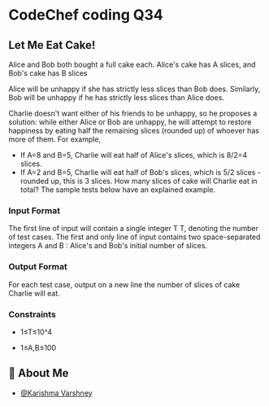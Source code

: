 # CodeChef coding Q34

## Let Me Eat Cake!
Alice and Bob both bought a full cake each.
Alice's cake has 
A slices, and Bob's cake has 
B slices

Alice will be unhappy if she has strictly less slices than Bob does. Similarly, Bob will be unhappy if he has strictly less slices than Alice does.

Charlie doesn't want either of his friends to be unhappy, so he proposes a solution: while either Alice or Bob are unhappy, he will attempt to restore happiness by eating half the remaining slices (rounded up) of whoever has more of them.
For example,                                     

- If A=8 and B=5, Charlie will eat half of Alice's slices, which is 8/2=4 slices.
- If A=2 and B=5, Charlie will eat half of Bob's slices, which is 5/2 slices - rounded up, this is 3 slices.
How many slices of cake will Charlie eat in total?
The sample tests below have an explained example.

### Input Format
The first line of input will contain a single integer 
T
T, denoting the number of test cases.
The first and only line of input contains two space-separated integers 
A and 
B
: Alice's and Bob's initial number of slices.
### Output Format
For each test case, output on a new line the number of slices of cake Charlie will eat.

### Constraints
- 1≤T≤10^4

 
- 1≤A,B≤100

 ## 🚀 About Me

- [@Karishma Varshney](https://github.com/Karishma-Varshney)
